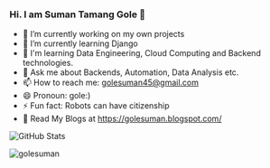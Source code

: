 ### Hi. I am Suman Tamang Gole 👋

- 🔭 I’m currently working on my own projects
- 🌱 I’m currently learning Django
- 🤔 I'm learning Data Engineering, Cloud Computing and Backend technologies.
- 💬 Ask me about Backends, Automation, Data Analysis etc. 
- 📫 How to reach me: golesuman45@gmail.com
- 😄 Pronoun: gole:)
- ⚡ Fun fact: Robots can have citizenship
- 📖 Read My Blogs at https://golesuman.blogspot.com/

![GitHub Stats](https://github-readme-stats.vercel.app/api?username=golesuman&theme=radical&layout=compact)


<!-- <p><img align="left" src="https://github-readme-stats.vercel.app/api/top-langs?username=golesuman&theme=radical&show_icons=true&locale=en&layout=compact" alt="golesuman" /></p> -->
<p><img align="center" src="https://github-readme-streak-stats.herokuapp.com/?user=golesuman&layout=compact&theme=radical" alt="golesuman" /></p>






